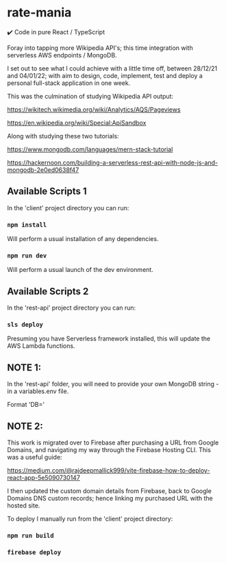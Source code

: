 # rate-mania

:heavy_check_mark: Code in pure React / TypeScript

Foray into tapping more Wikipedia API's; this time integration with serverless AWS endpoints / MongoDB.

I set out to see what I could achieve with a little time off, between 28/12/21 and 04/01/22; with aim to design, code, implement, test and deploy a personal full-stack application in one week.

This was the culmination of studying Wikipedia API output:

https://wikitech.wikimedia.org/wiki/Analytics/AQS/Pageviews

https://en.wikipedia.org/wiki/Special:ApiSandbox

Along with studying these two tutorials:

https://www.mongodb.com/languages/mern-stack-tutorial

https://hackernoon.com/building-a-serverless-rest-api-with-node-js-and-mongodb-2e0ed0638f47

## Available Scripts 1

In the 'client' project directory you can run:

### `npm install`

Will perform a usual installation of any dependencies.

### `npm run dev`

Will perform a usual launch of the dev environment.

## Available Scripts 2

In the 'rest-api' project directory you can run:

### `sls deploy`

Presuming you have Serverless framework installed, this will update the AWS Lambda functions.

## NOTE 1:

In the 'rest-api' folder, you will need to provide your own MongoDB string - in a variables.env file.

Format 'DB=<your-connection-string>'

## NOTE 2:

This work is migrated over to Firebase after purchasing a URL from Google Domains, and navigating my way through the Firebase Hosting CLI. This was a useful guide:

https://medium.com/@rajdeepmallick999/vite-firebase-how-to-deploy-react-app-5e5090730147

I then updated the custom domain details from Firebase, back to Google Domains DNS custom records; hence linking my purchased URL with the hosted site.

To deploy I manually run from the 'client' project directory:

### `npm run build`

### `firebase deploy`
